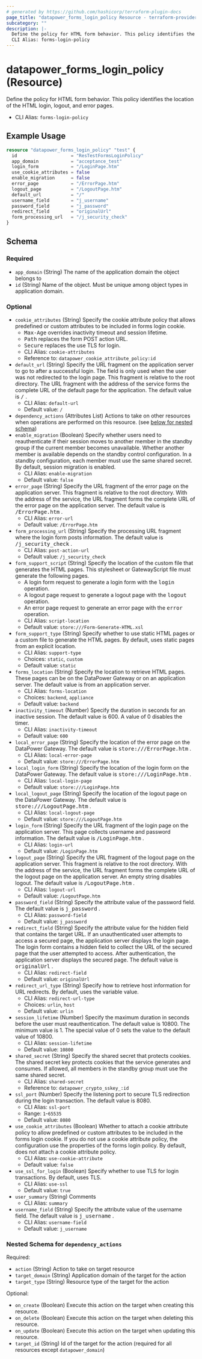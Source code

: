 ```yaml
---
# generated by https://github.com/hashicorp/terraform-plugin-docs
page_title: "datapower_forms_login_policy Resource - terraform-provider-datapower"
subcategory: ""
description: |-
  Define the policy for HTML form behavior. This policy identifies the location of the HTML login, logout, and error pages.
  CLI Alias: forms-login-policy
---
```


# datapower_forms_login_policy (Resource)

Define the policy for HTML form behavior. This policy identifies the location of the HTML login, logout, and error pages.
  - CLI Alias: `forms-login-policy`

## Example Usage

```terraform
resource "datapower_forms_login_policy" "test" {
  id                    = "ResTestFormsLoginPolicy"
  app_domain            = "acceptance_test"
  login_form            = "/LoginPage.htm"
  use_cookie_attributes = false
  enable_migration      = false
  error_page            = "/ErrorPage.htm"
  logout_page           = "/LogoutPage.htm"
  default_url           = "/"
  username_field        = "j_username"
  password_field        = "j_password"
  redirect_field        = "originalUrl"
  form_processing_url   = "/j_security_check"
}
```

<!-- schema generated by tfplugindocs -->
## Schema

### Required

- `app_domain` (String) The name of the application domain the object belongs to
- `id` (String) Name of the object. Must be unique among object types in application domain.

### Optional

- `cookie_attributes` (String) Specify the cookie attribute policy that allows predefined or custom attributes to be included in forms login cookie. <ul><li><tt>Max-Age</tt> overrides inactivity timeout and session lifetime.</li><li><tt>Path</tt> replaces the form POST action URL.</li><li><tt>Secure</tt> replaces the use TLS for login.</li></ul>
  - CLI Alias: `cookie-attributes`
  - Reference to: `datapower_cookie_attribute_policy:id`
- `default_url` (String) Specify the URL fragment on the application server to go to after a successful login. The field is only used when the user was not redirected to the login page. This fragment is relative to the root directory. The URL fragment with the address of the service forms the complete URL of the default page for the application. The default value is <tt>/</tt> .
  - CLI Alias: `default-url`
  - Default value: `/`
- `dependency_actions` (Attributes List) Actions to take on other resources when operations are performed on this resource. (see [below for nested schema](#nestedatt--dependency_actions))
- `enable_migration` (Boolean) Specify whether users need to reauthenticate if their session moves to another member in the standby group if the current member becomes unavailable. Whether another member is available depends on the standby control configuration. In a standby configuration, each member must use the same shared secret. By default, session migration is enabled.
  - CLI Alias: `enable-migration`
  - Default value: `false`
- `error_page` (String) Specify the URL fragment of the error page on the application server. This fragment is relative to the root directory. With the address of the service, the URL fragment forms the complete URL of the error page on the application server. The default value is <tt>/ErrorPage.htm</tt> .
  - CLI Alias: `error-url`
  - Default value: `/ErrorPage.htm`
- `form_processing_url` (String) Specify the processing URL fragment where the login form posts information. The default value is <tt>/j_security_check</tt> .
  - CLI Alias: `post-action-url`
  - Default value: `/j_security_check`
- `form_support_script` (String) Specify the location of the custom file that generates the HTML pages. This stylesheet or GatewayScript file must generate the following pages. <ul><li>A login form request to generate a login form with the <tt>login</tt> operation.</li><li>A logout page request to generate a logout page with the <tt>logout</tt> operation.</li><li>An error page request to generate an error page with the <tt>error</tt> operation.</li></ul>
  - CLI Alias: `script-location`
  - Default value: `store:///Form-Generate-HTML.xsl`
- `form_support_type` (String) Specify whether to use static HTML pages or a custom file to generate the HTML pages. By default, uses static pages from an explicit location.
  - CLI Alias: `support-type`
  - Choices: `static`, `custom`
  - Default value: `static`
- `forms_location` (String) Specify the location to retrieve HTML pages. These pages can be on the DataPower Gateway or on an application server. The default value is from an application server.
  - CLI Alias: `forms-location`
  - Choices: `backend`, `appliance`
  - Default value: `backend`
- `inactivity_timeout` (Number) Specify the duration in seconds for an inactive session. The default value is 600. A value of 0 disables the timer.
  - CLI Alias: `inactivity-timeout`
  - Default value: `600`
- `local_error_page` (String) Specify the location of the error page on the DataPower Gateway. The default value is <tt>store:///ErrorPage.htm</tt> .
  - CLI Alias: `local-error-page`
  - Default value: `store:///ErrorPage.htm`
- `local_login_form` (String) Specify the location of the login form on the DataPower Gateway. The default value is <tt>store:///LoginPage.htm</tt> .
  - CLI Alias: `local-login-page`
  - Default value: `store:///LoginPage.htm`
- `local_logout_page` (String) Specify the location of the logout page on the DataPower Gateway. The default value is <tt>store:///LogoutPage.htm</tt> .
  - CLI Alias: `local-logout-page`
  - Default value: `store:///LogoutPage.htm`
- `login_form` (String) Specify the URL fragment of the login page on the application server. This page collects username and password information. The default value is <tt>/LoginPage.htm</tt> .
  - CLI Alias: `login-url`
  - Default value: `/LoginPage.htm`
- `logout_page` (String) Specify the URL fragment of the logout page on the application server. This fragment is relative to the root directory. With the address of the service, the URL fragment forms the complete URL of the logout page on the application server. An empty string disables logout. The default value is <tt>/LogoutPage.htm</tt> .
  - CLI Alias: `logout-url`
  - Default value: `/LogoutPage.htm`
- `password_field` (String) Specify the attribute value of the password field. The default value is <tt>j_password</tt> .
  - CLI Alias: `password-field`
  - Default value: `j_password`
- `redirect_field` (String) Specify the attribute value for the hidden field that contains the target URL. If an unauthenticated user attempts to access a secured page, the application server displays the login page. The login form contains a hidden field to collect the URL of the secured page that the user attempted to access. After authentication, the application server displays the secured page. The default value is <tt>originalUrl</tt> .
  - CLI Alias: `redirect-field`
  - Default value: `originalUrl`
- `redirect_url_type` (String) Specify how to retrieve host information for URL redirects. By default, uses the variable value.
  - CLI Alias: `redirect-url-type`
  - Choices: `urlin`, `host`
  - Default value: `urlin`
- `session_lifetime` (Number) Specify the maximum duration in seconds before the user must reauthentication. The default value is 10800. The minimum value is 1. The special value of 0 sets the value to the default value of 10800.
  - CLI Alias: `session-lifetime`
  - Default value: `10800`
- `shared_secret` (String) Specify the shared secret that protects cookies. The shared secret key protects cookies that the service generates and consumes. If allowed, all members in the standby group must use the same shared secret.
  - CLI Alias: `shared-secret`
  - Reference to: `datapower_crypto_sskey_:id`
- `ssl_port` (Number) Specify the listening port to secure TLS redirection during the login transaction. The default value is 8080.
  - CLI Alias: `ssl-port`
  - Range: `1`-`65535`
  - Default value: `8080`
- `use_cookie_attributes` (Boolean) Whether to attach a cookie attribute policy to allow predefined or custom attributes to be included in the forms login cookie. If you do not use a cookie attribute policy, the configuration use the properties of the forms login policy. By default, does not attach a cookie attribute policy.
  - CLI Alias: `use-cookie-attribute`
  - Default value: `false`
- `use_ssl_for_login` (Boolean) Specify whether to use TLS for login transactions. By default, uses TLS.
  - CLI Alias: `use-ssl`
  - Default value: `true`
- `user_summary` (String) Comments
  - CLI Alias: `summary`
- `username_field` (String) Specify the attribute value of the username field. The default value is <tt>j_username</tt> .
  - CLI Alias: `username-field`
  - Default value: `j_username`

<a id="nestedatt--dependency_actions"></a>
### Nested Schema for `dependency_actions`

Required:

- `action` (String) Action to take on target resource
- `target_domain` (String) Application domain of the target for the action
- `target_type` (String) Resource type of the target for the action

Optional:

- `on_create` (Boolean) Execute this action on the target when creating this resource.
- `on_delete` (Boolean) Execute this action on the target when deleting this resource.
- `on_update` (Boolean) Execute this action on the target when updating this resource.
- `target_id` (String) Id of the target for the action (required for all resources except `datapower_domain`)
